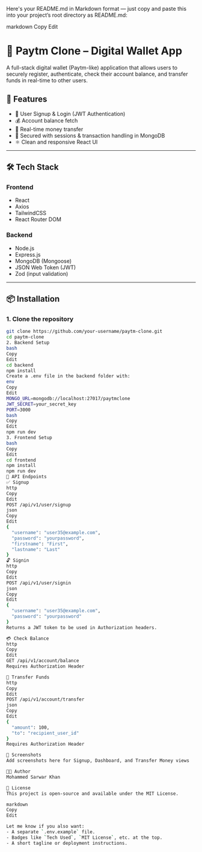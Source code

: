 Here's your README.md in Markdown format — just copy and paste this into your project’s root directory as README.md:

markdown
Copy
Edit
# 💸 Paytm Clone – Digital Wallet App

A full-stack digital wallet (Paytm-like) application that allows users to securely register, authenticate, check their account balance, and transfer funds in real-time to other users.

## 🚀 Features

- 🧾 User Signup & Login (JWT Authentication)
- 💰 Account balance fetch
- 🔄 Real-time money transfer
- 🔐 Secured with sessions & transaction handling in MongoDB
- ⚛️ Clean and responsive React UI

---

## 🛠️ Tech Stack

### Frontend
- React
- Axios
- TailwindCSS
- React Router DOM

### Backend
- Node.js
- Express.js
- MongoDB (Mongoose)
- JSON Web Token (JWT)
- Zod (input validation)

---

## 📦 Installation

### 1. Clone the repository

```bash
git clone https://github.com/your-username/paytm-clone.git
cd paytm-clone
2. Backend Setup
bash
Copy
Edit
cd backend
npm install
Create a .env file in the backend folder with:
env
Copy
Edit
MONGO_URL=mongodb://localhost:27017/paytmclone
JWT_SECRET=your_secret_key
PORT=3000
bash
Copy
Edit
npm run dev
3. Frontend Setup
bash
Copy
Edit
cd frontend
npm install
npm run dev
📮 API Endpoints
✅ Signup
http
Copy
Edit
POST /api/v1/user/signup
json
Copy
Edit
{
  "username": "user35@example.com",
  "password": "yourpassword",
  "firstname": "First",
  "lastname": "Last"
}
🔓 Signin
http
Copy
Edit
POST /api/v1/user/signin
json
Copy
Edit
{
  "username": "user35@example.com",
  "password": "yourpassword"
}
Returns a JWT token to be used in Authorization headers.

💳 Check Balance
http
Copy
Edit
GET /api/v1/account/balance
Requires Authorization Header

🔁 Transfer Funds
http
Copy
Edit
POST /api/v1/account/transfer
json
Copy
Edit
{
  "amount": 100,
  "to": "recipient_user_id"
}
Requires Authorization Header

📸 Screenshots
Add screenshots here for Signup, Dashboard, and Transfer Money views

👨‍💻 Author
Mohammed Sarwar Khan

📄 License
This project is open-source and available under the MIT License.

markdown
Copy
Edit

Let me know if you also want:
- A separate `.env.example` file.
- Badges like `Tech Used`, `MIT License`, etc. at the top.
- A short tagline or deployment instructions.
